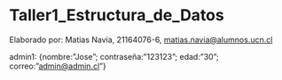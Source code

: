 # Taller1_Estructura_de_Datos
Elaborado por:
Matias Navia, 21164076-6, matias.navia@alumnos.ucn.cl

admin1: {nombre:”Jose”; contraseña:”123123”; edad:”30”; correo:”admin@admin.cl”}